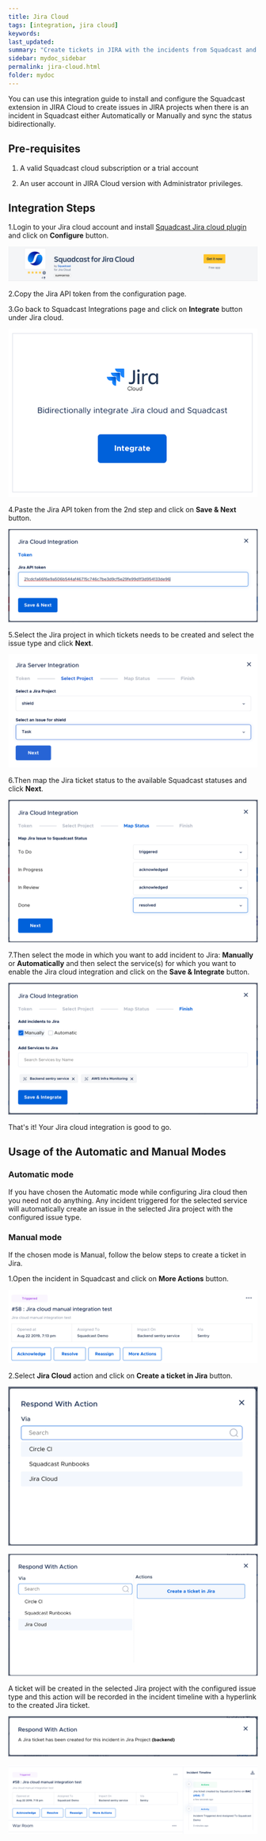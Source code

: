 ```yaml
---
title: Jira Cloud
tags: [integration, jira cloud]
keywords: 
last_updated: 
summary: "Create tickets in JIRA with the incidents from Squadcast and sync status bidirectionally"
sidebar: mydoc_sidebar
permalink: jira-cloud.html
folder: mydoc
---
```


You can use this integration guide to install and configure the Squadcast extension in JIRA Cloud to create issues in JIRA projects when there is an incident in Squadcast either Automatically or Manually and sync the status bidirectionally.

## Pre-requisites

1. A valid Squadcast cloud subscription or a trial account

2. An user account in JIRA Cloud version with Administrator privileges.

## Integration Steps

1.Login to your Jira cloud account and install <a href="https://marketplace.atlassian.com/apps/1221041/squadcast-for-jira-cloud?hosting=cloud&tab=overview">Squadcast Jira cloud plugin</a> and click on **Configure** button.

![](images/jira_cloud_squadcast_1.png)

2.Copy the Jira API token from the configuration page.

3.Go back to Squadcast Integrations page and click on **Integrate** button under Jira cloud.

![](images/jira_cloud_squadcast_2.png)

4.Paste the Jira API token from the 2nd step and click on **Save & Next** button.

![](images/jira_cloud_squadcast_3.png)

5.Select the Jira project in which tickets needs to be created and select the issue type and click **Next**.

![](images/jira_cloud_squadcast_4.png)

6.Then map the Jira ticket status to the available Squadcast statuses and click **Next**.

![](images/jira_cloud_squadcast_5.png)

7.Then select the mode in which you want to add incident to Jira: **Manually** or **Automatically** and then select the service(s) for which you want to enable the Jira cloud integration and click on the **Save & Integrate** button.

![](images/jira_cloud_squadcast_6.png)

That's it! Your Jira cloud integration is good to go. 

## Usage of the Automatic and Manual Modes

### Automatic mode

If you have chosen the Automatic mode while configuring Jira cloud then you need not do anything. Any incident triggered for the selected service will automatically create an issue in the selected Jira project with the configured issue type.

### Manual mode

If the chosen mode is Manual, follow the below steps to create a ticket in Jira.

1.Open the incident in Squadcast and click on **More Actions** button.

![](images/jira_cloud_squadcast_7.png)

2.Select **Jira Cloud** action and click on **Create a ticket in Jira** button.

![](images/jira_cloud_squadcast_8.png)

![](images/jira_cloud_squadcast_9.png)

A ticket will be created in the selected Jira project with the configured issue type and this action will be recorded in the incident timeline with a hyperlink to the created Jira ticket.

![](images/jira_cloud_squadcast_10.png)

![](images/jira_cloud_squadcast_11.png)